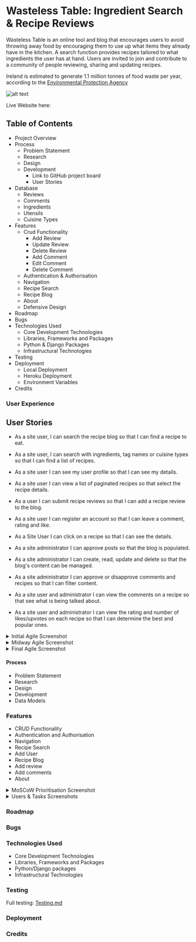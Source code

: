 # Wasteless Table: Ingredient Search & Recipe Reviews

Wasteless Table is an online tool and blog that encourages users to avoid throwing away food by encouraging them to use up what items they already have in the kitchen. A search function provides recipes tailored to what ingredients the user has at hand. Users are invited to join and contribute to a community of people reviewing, sharing and updating recipes. 

Ireland is estimated to generate 1.1 million tonnes of food waste per year, according to the [Environmental Protection Agency](https://www.epa.ie/publications/circular-economy/resources/nature-and-extent-update-15th-June.pdf)

![alt text]()

Live Website here: []()

## Table of Contents
- Project Overview
- Process
    - Problem Statement
    - Research
    - Design
    - Development
        - Link to GitHub project board
        - User Stories
- Database
    - Reviews
    - Comments
    - Ingredients
    - Utensils
    - Cuisine Types
- Features
    - Crud Functionality
        - Add Review
        - Update Review
        - Delete Review
        - Add Comment
        - Edit Comment
        - Delete Comment
    - Authentication & Authorisation
    - Navigation
    - Recipe Search
    - Recipe Blog
    - About
    - Defensive Design
- Roadmap
- Bugs
- Technologies Used
    - Core Development Technologies
    - Libraries, Frameworks and Packages
    - Python & Django Packages
    - Infrastructural Technologies
- Testing
- Deployment
    - Local Deployment
    - Heroku Deployment
    - Environment Variables
- Credits

### User Experience

## User Stories

- As a site user, I can search the recipe blog so that I can find a recipe to eat.
- As a site user, I can search with ingredients, tag names or cuisine types so that I can find a list of recipes.
- As a site user I can see my user profile so that I can see my details.
- As a site user I can view a list of paginated recipes so that select the recipe details.
- As a user I can submit recipe reviews so that I can add a recipe review to the blog.

- As a site user I can register an account so that I can leave a comment, rating and like.
- As a Site User I can click on a recipe so that I can see the details.
- As a site administrator I can approve posts so that the blog is populated.
- As a site administrator I can create, read, update and delete so that the blog's content can be managed.
- As a site administrator I can approve or disapprove comments and recipes so that I can filter content.
- As a site user and administrator I can view the comments on a recipe so that see what is being talked about.
- As a site user and administrator I can view the rating and number of likes/upvotes on each recipe so that I can determine the best and popular ones.

<details>
<summary>Initial Agile Screenshot</summary>
<br>
![Initial Agile Screenshot](static/readme_images/project_agile_initial_screenshot.png)
</details>

<details>
<summary>Midway Agile Screenshot</summary>
<br>
![Midway Agile Screenshot](static/readme_images/project_agile_screenshot.png)
</details>

<details>
<summary>Final Agile Screenshot</summary>
<br>
![Final Agile Screenshot](static/readme_images/ZenTableAgileView.png)
</details>

#### Process
- Problem Statement
- Research
- Design
- Development
- Data Models

### Features
- CRUD Functionality
- Authentication and Authorisation
- Navigation
- Recipe Search
- Add User
- Recipe Blog
- Add review
- Add comments
- About

<details>
<summary>MoSCoW Prioritisation Screenshot</summary>
<br>
![MoSCoW Prioritisation Screenshot](static/readme_images/ZenTableMoSCoW.png)
</details>

<details>
<summary>Users & Tasks Screenshots</summary>
<br>
![Users & Tasks Screenshots 1](static/readme_images/zentablestasks1.png)
![Users & Tasks Screenshots 2](static/readme_images/zentablestasks2.png)
![Users & Tasks Screenshots 3](static/readme_images/zentablestasks3.png)
</details>

### Roadmap

### Bugs

### Technologies Used
- Core Development Technologies
- Libraries, Frameworks and Packages
- Python/Django packages
- Infrastructural Technologies


### Testing

Full testing: [Testing.md](Testing.md)

### Deployment 

### Credits

